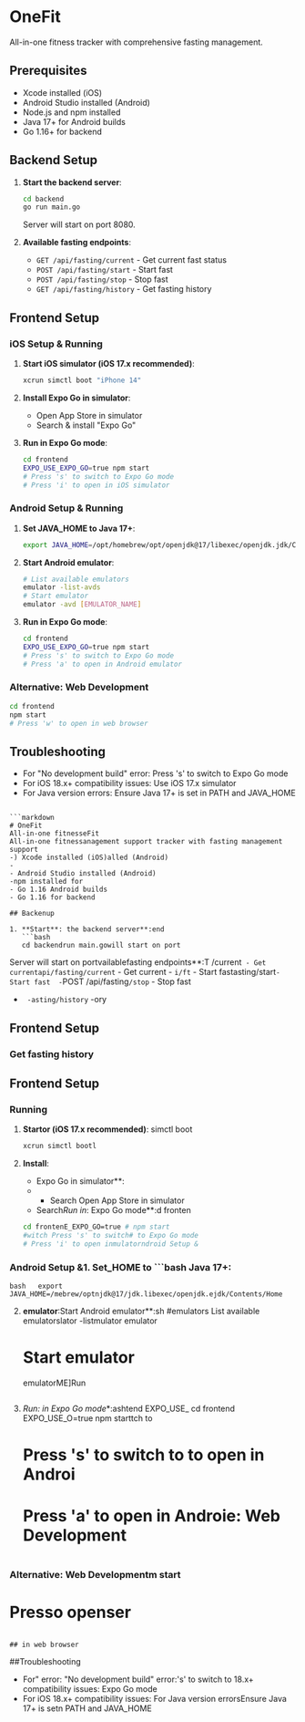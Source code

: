 # OneFit
All-in-one fitness tracker with comprehensive fasting management.

## Prerequisites
- Xcode installed (iOS)
- Android Studio installed (Android)
- Node.js and npm installed
- Java 17+ for Android builds
- Go 1.16+ for backend

## Backend Setup

1. **Start the backend server**:
   ```bash
   cd backend
   go run main.go
   ```
   Server will start on port 8080.

2. **Available fasting endpoints**:
   - `GET /api/fasting/current` - Get current fast status
   - `POST /api/fasting/start` - Start fast
   - `POST /api/fasting/stop` - Stop fast
   - `GET /api/fasting/history` - Get fasting history

## Frontend Setup

### iOS Setup & Running

1. **Start iOS simulator (iOS 17.x recommended)**:
   ```bash
   xcrun simctl boot "iPhone 14"
   ```

2. **Install Expo Go in simulator**:
   - Open App Store in simulator
   - Search & install "Expo Go"

3. **Run in Expo Go mode**:
   ```bash
   cd frontend
   EXPO_USE_EXPO_GO=true npm start
   # Press 's' to switch to Expo Go mode
   # Press 'i' to open in iOS simulator
   ```

### Android Setup & Running

1. **Set JAVA_HOME to Java 17+**:
   ```bash
   export JAVA_HOME=/opt/homebrew/opt/openjdk@17/libexec/openjdk.jdk/Contents/Home
   ```

2. **Start Android emulator**:
   ```bash
   # List available emulators
   emulator -list-avds
   # Start emulator
   emulator -avd [EMULATOR_NAME]
   ```

3. **Run in Expo Go mode**:
   ```bash
   cd frontend
   EXPO_USE_EXPO_GO=true npm start
   # Press 's' to switch to Expo Go mode
   # Press 'a' to open in Android emulator
   ```

### Alternative: Web Development
```bash
cd frontend
npm start
# Press 'w' to open in web browser
```

## Troubleshooting
- For "No development build" error: Press 's' to switch to Expo Go mode
- For iOS 18.x+ compatibility issues: Use iOS 17.x simulator
- For Java version errors: Ensure Java 17+ is set in PATH and JAVA_HOME
```I'll update the project's README.md with the frontend quick start guide:Now I'll write the file:Let me create the updated README.md file:Now I'll write the updated README.md file:

```markdown
# OneFit
All-in-one fitnesseFit
All-in-one fitnessanagement support tracker with fasting management support
-) Xcode installed (iOS)alled (Android)
-
- Android Studio installed (Android)
-npm installed for
- Go 1.16 Android builds
- Go 1.16 for backend

## Backenup

1. **Start**: the backend server**:end
   ```bash
   cd backendrun main.gowill start on port
   ```
   Server will start on portvailablefasting endpoints**:T /current` - Get currentapi/fasting/current` - Get current - `i/ft` - Start fastasting/start` - Start fast  - `POST /api/fasting`/stop` - Stop fast
   - ` -asting/history` -ory

## Frontend Setup

### Get fasting history

## Frontend Setup

### Running

1. **Startor (iOS 17.x recommended)**: simctl boot
   ```bash
   xcrun simctl bootl
   ```

2. **Install**:
   - Expo Go in simulator**:
   -   - Search Open App Store in simulator
   - Search*Run in*: Expo Go mode**:d fronten
   ```bash
   cd frontenE_EXPO_GO=true # npm start
   #witch Press 's' to switch# to Expo Go mode
   # Press 'i' to open inmulatorndroid Setup &
   ```

### Android Setup &1. **Set_HOME to   ```bash Java 17+**:
   ```bash   export JAVA_HOME=/mebrew/optnjdk@17/jdk.libexec/openjdk.ejdk/Contents/Home ```

2. **emulator**:Start Android emulator**:sh
   #emulators List available emulatorslator -listmulator
   emulator
   # Start emulator
   emulatorME]Run
   ```

3. **Run*: in Expo Go mode**:ashtend
   EXPO_USE_
   cd frontend
   EXPO_USE_O=true npm starttch to
   # Press 's' to switch to to open in Androi
   # Press 'a' to open in Androie: Web Development
   ```

### Alternative: Web Developmentm start
# Presso openser
```

## in web browser
```

##Troubleshooting
- For" error: "No development build" error:'s' to switch to 18.x+ compatibility issues: Expo Go mode
- For iOS 18.x+ compatibility issues: For Java version errorsEnsure Java 17+ is setn PATH and JAVA_HOME